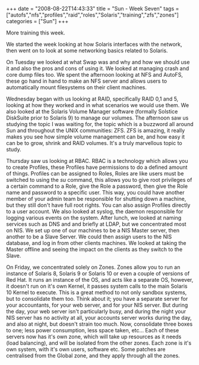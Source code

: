 +++
date = "2008-08-22T14:43:33"
title = "Sun - Week Seven"
tags = ["autofs","nfs","profiles","raid","roles","Solaris","training","zfs","zones"]
categories = ["Sun"]
+++

More training this week.

We started the week looking at how Solaris interfaces with the network, then went on to look at some networking basics related to Solaris.

On Tuesday we looked at what Swap was and why and how we should use it and also the pros and cons of using it. We looked at managing crash and core dump files too. We spent the afternoon looking at NFS and AutoFS, these go hand in hand to make an NFS server and allows users to automatically mount filesystems on their client machines.

Wednesday began with us looking at RAID, specifically RAID 0,1 and 5, looking at how they worked and in what scenarios we would use them. We also looked at the Solaris Volume Manager software (formally Solstice DiskSuite prior to Solaris 9) to manage our volumes.
The afternoon saw us studying the topic I was waiting for, the topic which is a buzzword all around Sun and throughout the UNIX communities: ZFS. ZFS is amazing, it really makes you see how simple volume management can be, and how easy it can be to grow, shrink and RAID volumes. It's a truly marvellous topic to study.

Thursday saw us looking at RBAC. RBAC is a technology which allows you to create Profiles, these Profiles have permissions to do a defined amount of things. Profiles can be assigned to Roles, Roles are like users must be switched to using the _su_ command, this allows you to give root privileges of a certain command to a Role, give the Role a password, then give the Role name and password to a specific user. This way, you could have another member of your admin team be responsible for shutting down a machine, but they still don't have full root rights. You can also assign Profiles directly to a user account.
We also looked at syslog, the daemon responsible for logging various events on the system.
After lunch, we looked at naming services such as DNS and and briefly at LDAP, but we concentrated most on NIS. We set up one of our machines to be a NIS Master server, then another to be a Slave Server. We could then assign users to the NIS database, and log in from other clients machines. We looked at taking the Master offline and seeing the impact on the clients as they switch to the Slave.

On Friday, we concentrated solely on Zones. Zones allow you to run an instance of Solaris 8, Solaris 9 or Solaris 10 or even a couple of versions of Red Hat. It runs an instance of the OS, and acts like a separate OS, however, it doesn't run on it's own Kernel, it passes system calls to the main Solaris 10 Kernel to execute.
This is a great method to not only sandbox systems, but to consolidate them too. Think about it; you have a separate server for your accountants, for your web server, and for your NIS server. But during the day, your web server isn't particularly busy, and during the night your NIS server has no activity at all, your accounts server works during the day, and also at night, but doesn't strain too much.
Now, consolidate three boxes to one; less power consumption, less space taken, etc... Each of these servers now has it's own zone, which will take up resources as it needs (load balancing), and will be isolated from the other zones. Each zone is it's own system, with it's own users, software etc. Some patches are centralised from the Global zone, and they apply through all the zones.
